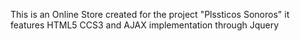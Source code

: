 This is an Online Store created for the project "Plssticos Sonoros" it features HTML5 CCS3 and AJAX implementation through Jquery
